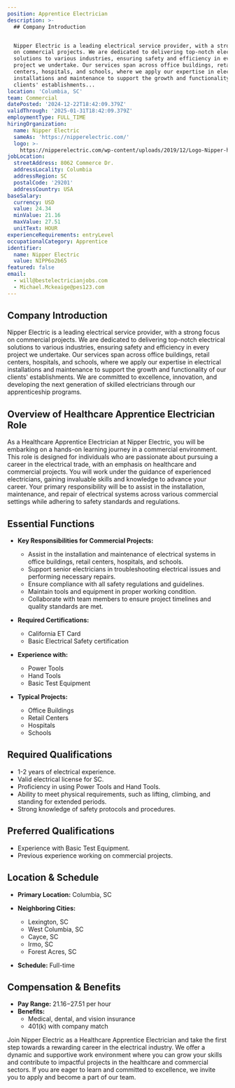 ```yaml
---
position: Apprentice Electrician
description: >-
  ## Company Introduction


  Nipper Electric is a leading electrical service provider, with a strong focus
  on commercial projects. We are dedicated to delivering top-notch electrical
  solutions to various industries, ensuring safety and efficiency in every
  project we undertake. Our services span across office buildings, retail
  centers, hospitals, and schools, where we apply our expertise in electrical
  installations and maintenance to support the growth and functionality of our
  clients' establishments...
location: 'Columbia, SC'
team: Commercial
datePosted: '2024-12-22T18:42:09.379Z'
validThrough: '2025-01-31T18:42:09.379Z'
employmentType: FULL_TIME
hiringOrganization:
  name: Nipper Electric
  sameAs: 'https://nipperelectric.com/'
  logo: >-
    https://nipperelectric.com/wp-content/uploads/2019/12/Logo-Nipper-horizontal-primary.png
jobLocation:
  streetAddress: 8062 Commerce Dr.
  addressLocality: Columbia
  addressRegion: SC
  postalCode: '29201'
  addressCountry: USA
baseSalary:
  currency: USD
  value: 24.34
  minValue: 21.16
  maxValue: 27.51
  unitText: HOUR
experienceRequirements: entryLevel
occupationalCategory: Apprentice
identifier:
  name: Nipper Electric
  value: NIPP6o2b65
featured: false
email:
  - will@bestelectricianjobs.com
  - Michael.Mckeaige@pes123.com
---
```




## Company Introduction

Nipper Electric is a leading electrical service provider, with a strong focus on commercial projects. We are dedicated to delivering top-notch electrical solutions to various industries, ensuring safety and efficiency in every project we undertake. Our services span across office buildings, retail centers, hospitals, and schools, where we apply our expertise in electrical installations and maintenance to support the growth and functionality of our clients' establishments. We are committed to excellence, innovation, and developing the next generation of skilled electricians through our apprenticeship programs.

## Overview of Healthcare Apprentice Electrician Role

As a Healthcare Apprentice Electrician at Nipper Electric, you will be embarking on a hands-on learning journey in a commercial environment. This role is designed for individuals who are passionate about pursuing a career in the electrical trade, with an emphasis on healthcare and commercial projects. You will work under the guidance of experienced electricians, gaining invaluable skills and knowledge to advance your career. Your primary responsibility will be to assist in the installation, maintenance, and repair of electrical systems across various commercial settings while adhering to safety standards and regulations.

## Essential Functions

- **Key Responsibilities for Commercial Projects:**
  - Assist in the installation and maintenance of electrical systems in office buildings, retail centers, hospitals, and schools.
  - Support senior electricians in troubleshooting electrical issues and performing necessary repairs.
  - Ensure compliance with all safety regulations and guidelines.
  - Maintain tools and equipment in proper working condition.
  - Collaborate with team members to ensure project timelines and quality standards are met.

- **Required Certifications:**
  - California ET Card
  - Basic Electrical Safety certification

- **Experience with:**
  - Power Tools
  - Hand Tools
  - Basic Test Equipment

- **Typical Projects:**
  - Office Buildings
  - Retail Centers
  - Hospitals
  - Schools

## Required Qualifications

- 1-2 years of electrical experience.
- Valid electrical license for SC.
- Proficiency in using Power Tools and Hand Tools.
- Ability to meet physical requirements, such as lifting, climbing, and standing for extended periods.
- Strong knowledge of safety protocols and procedures.

## Preferred Qualifications

- Experience with Basic Test Equipment.
- Previous experience working on commercial projects.

## Location & Schedule

- **Primary Location:** Columbia, SC
- **Neighboring Cities:**
  - Lexington, SC
  - West Columbia, SC
  - Cayce, SC
  - Irmo, SC
  - Forest Acres, SC

- **Schedule:** Full-time

## Compensation & Benefits

- **Pay Range:** $21.16-$27.51 per hour
- **Benefits:**
  - Medical, dental, and vision insurance
  - 401(k) with company match

Join Nipper Electric as a Healthcare Apprentice Electrician and take the first step towards a rewarding career in the electrical industry. We offer a dynamic and supportive work environment where you can grow your skills and contribute to impactful projects in the healthcare and commercial sectors. If you are eager to learn and committed to excellence, we invite you to apply and become a part of our team.
